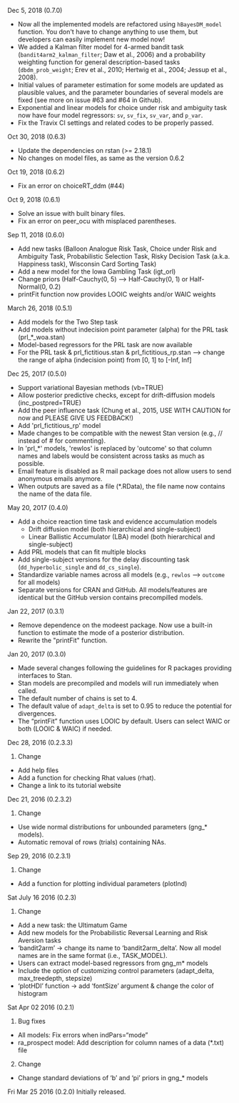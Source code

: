 Dec 5, 2018 (0.7.0)
* Now all the implemented models are refactored using `hBayesDM_model` function. You don't have to change anything to use them, but developers can easily implement new model now!
* We added a Kalman filter model for 4-armed bandit task (`bandit4arm2_kalman_filter`; Daw et al., 2006) and a probability weighting function for general description-based tasks (`dbdm_prob_weight`; Erev et al., 2010; Hertwig et al., 2004; Jessup et al., 2008).
* Initial values of parameter estimation for some models are updated as plausible values, and the parameter boundaries of several models are fixed (see more on issue #63 and #64 in Github).
* Exponential and linear models for choice under risk and ambiguity task now have four model regressors: `sv`, `sv_fix`, `sv_var`, and `p_var`.
* Fix the Travix CI settings and related codes to be properly passed.

Oct 30, 2018 (0.6.3)
* Update the dependencies on rstan (>= 2.18.1)
* No changes on model files, as same as the version 0.6.2

Oct 19, 2018 (0.6.2)
* Fix an error on choiceRT_ddm (#44)

Oct 9, 2018 (0.6.1)
* Solve an issue with built binary files.
* Fix an error on peer_ocu with misplaced parentheses.

Sep 11, 2018 (0.6.0)
* Add new tasks (Balloon Analogue Risk Task, Choice under Risk and Ambiguity Task, Probabilistic Selection Task, Risky Decision Task (a.k.a. Happiness task), Wisconsin Card Sorting Task)
* Add a new model for the Iowa Gambling Task (igt_orl)
* Change priors (Half-Cauchy(0, 5) --> Half-Cauchy(0, 1) or Half-Normal(0, 0.2)
* printFit function now provides LOOIC weights and/or WAIC weights

March 26, 2018 (0.5.1)
* Add models for the Two Step task
* Add models without indecision point parameter (alpha) for the PRL task (prl_*_woa.stan)
* Model-based regressors for the PRL task are now available
* For the PRL task & prl_fictitious.stan & prl_fictitious_rp.stan --> change the range of alpha (indecision point) from [0, 1] to [-Inf, Inf]

Dec 25, 2017 (0.5.0)
* Support variational Bayesian methods (vb=TRUE)
* Allow posterior predictive checks, except for drift-diffusion models (inc_postpred=TRUE)
* Add the peer influence task (Chung et al., 2015, USE WITH CAUTION for now and PLEASE GIVE US FEEDBACK!)
* Add 'prl_fictitious_rp' model
* Made changes to be compatible with the newest Stan version (e.g., // instead of # for commenting).
* In 'prl_*' models, 'rewlos' is replaced by 'outcome' so that column names and labels would be consistent across tasks as much as possible.
* Email feature is disabled as R mail package does not allow users to send anonymous emails anymore.
* When outputs are saved as a file (*.RData), the file name now contains the name of the data file.

May 20, 2017 (0.4.0)
* Add a choice reaction time task and evidence accumulation models
  - Drift diffusion model (both hierarchical and single-subject)
  - Linear Ballistic Accumulator (LBA) model (both hierarchical and single-subject)
* Add PRL models that can fit multiple blocks
* Add single-subject versions for the delay discounting task (`dd_hyperbolic_single` and `dd_cs_single`).
* Standardize variable names across all models (e.g., `rewlos` --> `outcome` for all models)
* Separate versions for CRAN and GitHub. All models/features are identical but the GitHub version contains precompilled models.

Jan 22, 2017 (0.3.1)
* Remove dependence on the modeest package. Now use a built-in function to estimate the mode of a posterior distribution.
* Rewrite the "printFit" function.

Jan 20, 2017 (0.3.0)
* Made several changes following the guidelines for R packages providing interfaces to Stan.
* Stan models are precompiled and models will run immediately when called.
* The default number of chains is set to 4.
* The default value of `adapt_delta` is set to 0.95 to reduce the potential for divergences.
* The “printFit” function uses LOOIC by default. Users can select WAIC or both (LOOIC & WAIC) if needed.

Dec 28, 2016 (0.2.3.3)
1. Change
  * Add help files
  * Add a function for checking Rhat values (rhat).
  * Change a link to its tutorial website

Dec 21, 2016 (0.2.3.2)
1. Change
  * Use wide normal distributions for unbounded parameters (gng_* models).
  * Automatic removal of rows (trials) containing NAs.

Sep 29, 2016 (0.2.3.1)
1. Change
  * Add a function for plotting individual parameters (plotInd)

Sat July 16 2016 (0.2.3)
1. Change
  * Add a new task: the Ultimatum Game
  * Add new models for the Probabilistic Reversal Learning and Risk Aversion tasks
  * ‘bandit2arm’ -> change its name to ‘bandit2arm_delta’. Now all model names are in the same format (i.e., TASK_MODEL).
  * Users can extract model-based regressors from gng_m* models
  * Include the option of customizing control parameters (adapt_delta, max_treedepth, stepsize)
  * ‘plotHDI’ function -> add ‘fontSize’ argument & change the color of histogram

Sat Apr 02 2016 (0.2.1)
1. Bug fixes
  * All models: Fix errors when indPars=“mode”
  * ra_prospect model: Add description for column names of a data (*.txt) file
2. Change
  * Change standard deviations of ‘b’ and ‘pi’ priors in gng_* models

Fri Mar 25 2016 (0.2.0)
Initially released.
